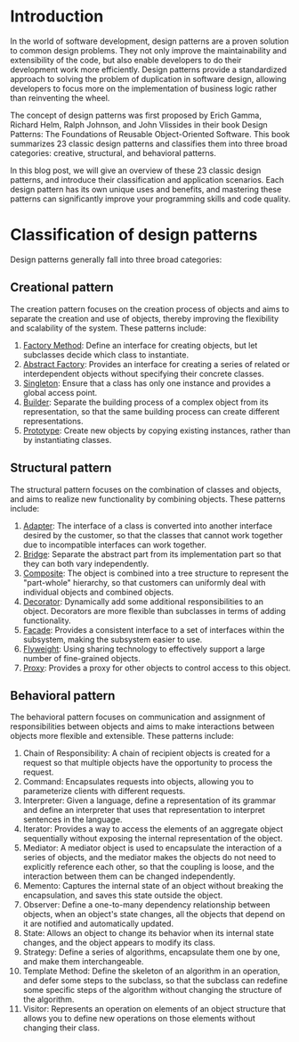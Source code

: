 # Introduction
In the world of software development, design patterns are a proven solution to common design problems. They not only improve the maintainability and extensibility of the code, but also enable developers to do their development work more efficiently. Design patterns provide a standardized approach to solving the problem of duplication in software design, allowing developers to focus more on the implementation of business logic rather than reinventing the wheel.

The concept of design patterns was first proposed by Erich Gamma, Richard Helm, Ralph Johnson, and John Vlissides in their book Design Patterns: The Foundations of Reusable Object-Oriented Software. This book summarizes 23 classic design patterns and classifies them into three broad categories: creative, structural, and behavioral patterns.

In this blog post, we will give an overview of these 23 classic design patterns, and introduce their classification and application scenarios. Each design pattern has its own unique uses and benefits, and mastering these patterns can significantly improve your programming skills and code quality.

# Classification of design patterns
Design patterns generally fall into three broad categories:

## Creational pattern
The creation pattern focuses on the creation process of objects and aims to separate the creation and use of objects, thereby improving the flexibility and scalability of the system. These patterns include:

1. [Factory Method](./doc/01-CreationMode/01-FactoryMethodPattern.md): Define an interface for creating objects, but let subclasses decide which class to instantiate.
2. [Abstract Factory](./doc/01-CreationMode/02-AbstractFactoryPattern.md): Provides an interface for creating a series of related or interdependent objects without specifying their concrete classes.
3. [Singleton](./doc/01-CreationMode/03-SingletonPattern.md): Ensure that a class has only one instance and provides a global access point.
4. [Builder](./doc/01-CreationMode/04-BuilderPattern.md): Separate the building process of a complex object from its representation, so that the same building process can create different representations.
5. [Prototype](./doc/01-CreationMode/05-ProtoTypePattern.md): Create new objects by copying existing instances, rather than by instantiating classes.

## Structural pattern
The structural pattern focuses on the combination of classes and objects, and aims to realize new functionality by combining objects. These patterns include:

1. [Adapter](./doc/02-StructureMode/01-AdapterPattern.md): The interface of a class is converted into another interface desired by the customer, so that the classes that cannot work together due to incompatible interfaces can work together.
2. [Bridge](./doc/02-StructureMode/02-BridgePattern.md): Separate the abstract part from its implementation part so that they can both vary independently.
3. [Composite](./doc/02-StructureMode/03-CompositePattern.md): The object is combined into a tree structure to represent the "part-whole" hierarchy, so that customers can uniformly deal with individual objects and combined objects.
4. [Decorator](./doc/02-StructureMode/04-DecoratorPattern.md): Dynamically add some additional responsibilities to an object. Decorators are more flexible than subclasses in terms of adding functionality.
5. [Facade](./doc/02-StructureMode/05-FacadePattern.md): Provides a consistent interface to a set of interfaces within the subsystem, making the subsystem easier to use.
6. [Flyweight](./doc/02-StructureMode/06-FlyweightPattern.md): Using sharing technology to effectively support a large number of fine-grained objects.
7. [Proxy](./doc/02-StructureMode/07-ProxyPattern.md): Provides a proxy for other objects to control access to this object.

## Behavioral pattern
The behavioral pattern focuses on communication and assignment of responsibilities between objects and aims to make interactions between objects more flexible and extensible. These patterns include:

1. Chain of Responsibility: A chain of recipient objects is created for a request so that multiple objects have the opportunity to process the request.
2. Command: Encapsulates requests into objects, allowing you to parameterize clients with different requests.
3. Interpreter: Given a language, define a representation of its grammar and define an interpreter that uses that representation to interpret sentences in the language.
4. Iterator: Provides a way to access the elements of an aggregate object sequentially without exposing the internal representation of the object.
5. Mediator: A mediator object is used to encapsulate the interaction of a series of objects, and the mediator makes the objects do not need to explicitly reference each other, so that the coupling is loose, and the interaction between them can be changed independently.
6. Memento: Captures the internal state of an object without breaking the encapsulation, and saves this state outside the object.
7. Observer: Define a one-to-many dependency relationship between objects, when an object's state changes, all the objects that depend on it are notified and automatically updated.
8. State: Allows an object to change its behavior when its internal state changes, and the object appears to modify its class.
9. Strategy: Define a series of algorithms, encapsulate them one by one, and make them interchangeable.
10. Template Method: Define the skeleton of an algorithm in an operation, and defer some steps to the subclass, so that the subclass can redefine some specific steps of the algorithm without changing the structure of the algorithm.
11. Visitor: Represents an operation on elements of an object structure that allows you to define new operations on those elements without changing their class.